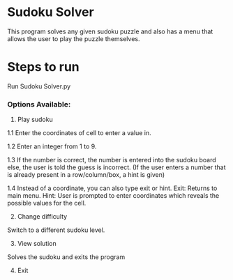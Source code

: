 # Sudoku Solver
This program solves any given sudoku puzzle and also has a menu that allows the user to play the puzzle themselves.

# Steps to run
Run Sudoku Solver.py

### Options Available:
1. Play sudoku

1.1 Enter the coordinates of cell to enter a value in.

1.2 Enter an integer from 1 to 9.

1.3 If the number is correct, the number is entered into the sudoku board else, the
user is told the guess is incorrect.
(If the user enters a number that is already present in a row/column/box, a hint is
given)

1.4 Instead of a coordinate, you can also type exit or hint.
Exit: Returns to main menu.
Hint: User is prompted to enter coordinates which reveals the possible values for the
cell.

2. Change difficulty

Switch to a different sudoku level.

3. View solution

Solves the sudoku and exits the program

4. Exit
